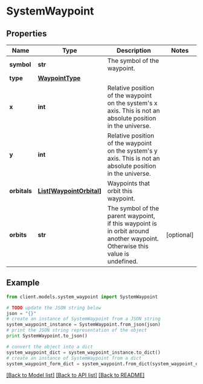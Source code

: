 # SystemWaypoint


## Properties

Name | Type | Description | Notes
------------ | ------------- | ------------- | -------------
**symbol** | **str** | The symbol of the waypoint. | 
**type** | [**WaypointType**](WaypointType.md) |  | 
**x** | **int** | Relative position of the waypoint on the system&#39;s x axis. This is not an absolute position in the universe. | 
**y** | **int** | Relative position of the waypoint on the system&#39;s y axis. This is not an absolute position in the universe. | 
**orbitals** | [**List[WaypointOrbital]**](WaypointOrbital.md) | Waypoints that orbit this waypoint. | 
**orbits** | **str** | The symbol of the parent waypoint, if this waypoint is in orbit around another waypoint. Otherwise this value is undefined. | [optional] 

## Example

```python
from client.models.system_waypoint import SystemWaypoint

# TODO update the JSON string below
json = "{}"
# create an instance of SystemWaypoint from a JSON string
system_waypoint_instance = SystemWaypoint.from_json(json)
# print the JSON string representation of the object
print SystemWaypoint.to_json()

# convert the object into a dict
system_waypoint_dict = system_waypoint_instance.to_dict()
# create an instance of SystemWaypoint from a dict
system_waypoint_form_dict = system_waypoint.from_dict(system_waypoint_dict)
```
[[Back to Model list]](../README.md#documentation-for-models) [[Back to API list]](../README.md#documentation-for-api-endpoints) [[Back to README]](../README.md)


